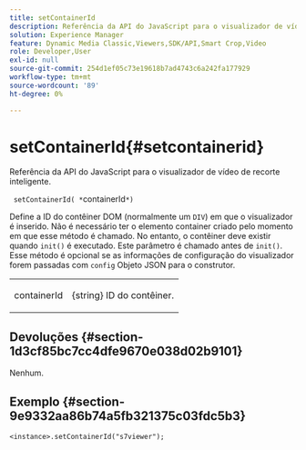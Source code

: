 ```yaml
---
title: setContainerId
description: Referência da API do JavaScript para o visualizador de vídeo de recorte inteligente.
solution: Experience Manager
feature: Dynamic Media Classic,Viewers,SDK/API,Smart Crop,Video
role: Developer,User
exl-id: null
source-git-commit: 254d1ef05c73e19618b7ad4743c6a242fa177929
workflow-type: tm+mt
source-wordcount: '89'
ht-degree: 0%

---
```


# setContainerId{#setcontainerid}

Referência da API do JavaScript para o visualizador de vídeo de recorte inteligente.

` setContainerId( *`containerId`*)`

Define a ID do contêiner DOM (normalmente um `DIV`) em que o visualizador é inserido. Não é necessário ter o elemento container criado pelo momento em que esse método é chamado. No entanto, o contêiner deve existir quando `init()` é executado. Este parâmetro é chamado antes de `init()`. Esse método é opcional se as informações de configuração do visualizador forem passadas com `config` Objeto JSON para o construtor.

<table id="table_896DFF34A68A403DB93A6D597461A573"> 
 <tbody> 
  <tr> 
   <td colname="col1"> <p> <span class="codeph"> <span class="varname"> containerId </span> </span> </p> </td> 
   <td colname="col2"> <p> <span class="codeph"> {string} </span> ID do contêiner. </p> </td> 
  </tr> 
 </tbody> 
</table>

## Devoluções {#section-1d3cf85bc7cc4dfe9670e038d02b9101}

Nenhum.

## Exemplo {#section-9e9332aa86b74a5fb321375c03fdc5b3}

```
<instance>.setContainerId("s7viewer");
```
